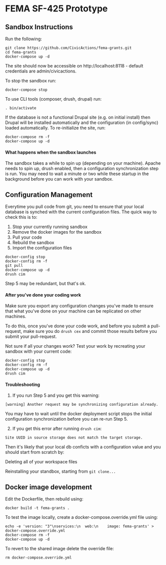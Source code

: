 # FEMA SF-425 Prototype

## Sandbox Instructions

Run the following:

```
git clone https://github.com/CivicActions/fema-grants.git
cd fema-grants
docker-compose up -d
```

The site should now be accessible on http://localhost:8118 - default credentials are admin/civicactions.

To stop the sandbox run:

```
docker-compose stop
```

To use CLI tools (composer, drush, drupal) run:

```
. bin/activate
```

If the database is not a functional Drupal site (e.g. on initial install) then Drupal will be installed automatically and the configuration (in config/sync) loaded automatically. To re-initialize the site, run:

```
docker-compose rm -f
docker-compose up -d
```



#### What happens when the sandbox launches

The sandbox takes a while to spin up (depending on your machine). Apache needs to spin up, drush enabled, then a configuration synchronization step is run. You may need to wait a minute or two while these startup in the background before you can work with your sandbox.

## Configuration Management

Everytime you pull code from git, you need to ensure that your local database is synched with the current configuration files. The quick way to check this is to:

1. Stop your currently running sandbox
2. Remove the docker images for the sandbox
3. Pull your code
4. Rebuild the sandbox
5. Import the configuration files

```docker-config stop
docker-config stop
docker-config rm -f
git pull
docker-compose up -d
drush cim
```

Step 5 may be redundant, but that's ok.

#### After you've done your coding work

Make sure you export any configuration changes you've made to ensure that what you've done on your machine can be replicated on other machines.

To do this, once you've done your code work, and before you submit a pull-request, make sure you do `drush cex` and commit those results before you submit your pull-request.

Not sure if all your changes work? Test your work by recreating your sandbox with your current code:

```docker-config stop
docker-config stop
docker-config rm -f
docker-compose up -d
drush cim
```

#### Troubleshooting

1) If you run Step 5 and you get this warning:

`[warning] Another request may be synchronizing configuration already.`

You may have to wait until the docker deployment script stops the initial configuration synchronization before you can re-run Step 5.

2) If you get this error after running `drush cim`:

 ```Site UUID in source storage does not match the target storage. ```

Then it's likely that your local db conficts with a configuration value and you should start from scratch by:

Deleting all of your workspace files

Reinstalling your standbox, starting from `git clone...`



## Docker image development

Edit the Dockerfile, then rebuild using:

```
docker build -t fema-grants .
```

To test the image locally, create a docker-compose.override.yml file using:

```
echo -e 'version: "3"\nservices:\n  web:\n    image: fema-grants' > docker-compose.override.yml
docker-compose rm -f
docker-compose up -d
```

To revert to the shared image delete the override file:

```
rm docker-compose.override.yml
```